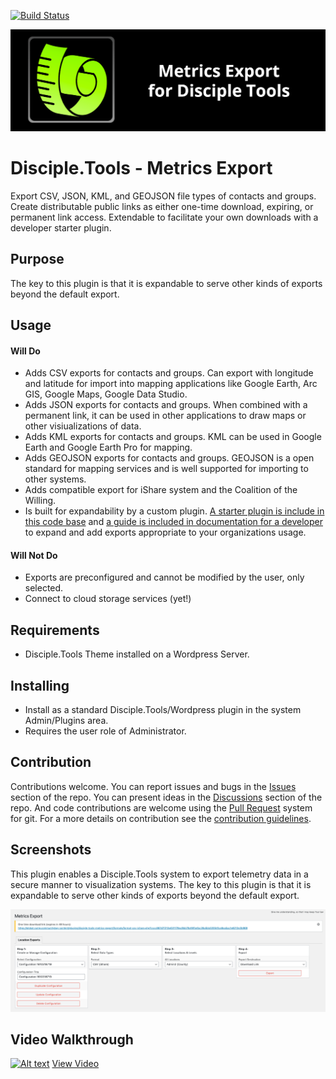 [![Build Status](https://travis-ci.com/DiscipleTools/disciple-tools-metrics-export.svg?branch=master)](https://travis-ci.com/DiscipleTools/disciple-tools-metrics-export)

![Metrics Export](https://raw.githubusercontent.com/DiscipleTools/disciple-tools-metrics-export/master/documentation/metrics-export-banner.png)
# Disciple.Tools - Metrics Export

Export CSV, JSON, KML, and GEOJSON file types of contacts and groups. Create distributable public links as either one-time download, expiring, or permanent link access. Extendable to facilitate your own downloads with a developer starter plugin.

## Purpose

The key to this plugin is that it is expandable to serve other kinds of exports beyond the default export.

## Usage
#### Will Do

- Adds CSV exports for contacts and groups. Can export with longitude and latitude for import into mapping applications like Google Earth, Arc GIS, Google Maps, Google Data Studio.
- Adds JSON exports for contacts and groups. When combined with a permanent link, it can be used in other applications to draw maps or other visiualizations of data.
- Adds KML exports for contacts and groups. KML can be used in Google Earth and Google Earth Pro for mapping.
- Adds GEOJSON exports for contacts and groups. GEOJSON is a open standard for mapping services and is well supported for importing to other systems.
- Adds compatible export for iShare system and the Coalition of the Willing.
- Is built for expandability by a custom plugin. [A starter plugin is include in this code base](https://github.com/DiscipleTools/disciple-tools-metrics-export/tree/master/plugin-extension-template) and [a guide is included in documentation for a developer](https://github.com/DiscipleTools/disciple-tools-metrics-export/wiki/Developer-Guide) to expand and add exports appropriate to your organizations usage.

#### Will Not Do

- Exports are preconfigured and cannot be modified by the user, only selected.
- Connect to cloud storage services (yet!)

## Requirements

- Disciple.Tools Theme installed on a Wordpress Server.

## Installing

- Install as a standard Disciple.Tools/Wordpress plugin in the system Admin/Plugins area.
- Requires the user role of Administrator.

## Contribution

Contributions welcome. You can report issues and bugs in the
[Issues](https://github.com/DiscipleTools/disciple-tools-metrics-export/issues) section of the repo. You can present ideas
in the [Discussions](https://github.com/DiscipleTools/disciple-tools-metrics-export/discussions) section of the repo. And
code contributions are welcome using the [Pull Request](https://github.com/DiscipleTools/disciple-tools-metrics-export/pulls)
system for git. For a more details on contribution see the
[contribution guidelines](https://github.com/DiscipleTools/disciple-tools-metrics-export/blob/master/CONTRIBUTING.md).


## Screenshots

This plugin enables a Disciple.Tools system to export telemetry data in a secure manner to visualization systems. The key to this plugin is that it is expandable to serve other kinds of exports beyond the default export.

![one time link](https://raw.githubusercontent.com/DiscipleTools/disciple-tools-metrics-export/master/documentation/metrics-export-one-time-link.png)

## Video Walkthrough

[![Alt text](https://img.youtube.com/vi/ylYhsEUYQwc/maxresdefault.jpg)](https://www.youtube.com/watch?v=ylYhsEUYQwc)
[View Video](https://www.youtube.com/watch?v=ylYhsEUYQwc)
